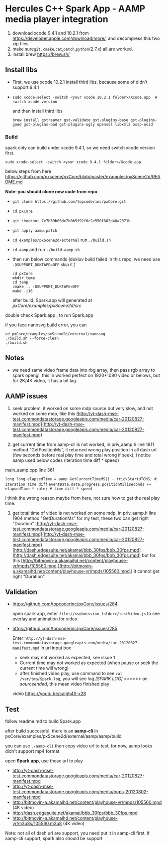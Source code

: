 # Hercules C++ Spark App - AAMP media player integration

1. download xcode 9.4.1 and 10.2.1 from https://developer.apple.com/download/more/, and decompress this two xip files
2. make sure`git`, `cmake`,`cat`,`patch`,`python`(2.7.x) all are worked.
3. install brew https://brew.sh/

## Install libs

- First, we use xcode 10.2.1 install third libs, because some of didn't support 9.4.1

- ```
  sudo xcode-select -switch <your xcode 10.2.1 folder>/Xcode.app  # switch xcode version
  ```

  and then install third libs
  ```
  brew install gstreamer gst-validate gst-plugins-base gst-plugins-good gst-plugins-bad gst-plugins-ugly openssl libxml2 ossp-uuid
  ```

### Build

spark only can build under xcode 9.4.1, so we need switch xcode version first.

```
sudo xcode-select -switch <your xcode 9.4.1 folder>/Xcode.app
```

below steps from here https://github.com/pxscene/pxCore/blob/master/examples/pxScene2d/README.md

**Note: you should clone new code from repo**

- `git clone https://github.com/topcoderinc/pxCore.git`

- `cd pxCore`

- `git checkout 7e7b39b06de7b0b5f92f0c2e550f802d46a2071b`

- `git apply aamp.patch`

- `cd examples/pxScene2d/external` run `./build.sh`

- `cd aamp` and run `./build-aamp.sh`

- then run below commands (dukluv build failed in this repo, we need use `-DSUPPORT_DUKTAPE=OFF` skip it )

  ```
  cd pxCore
  mkdir temp 
  cd temp
  cmake .. -DSUPPORT_DUKTAPE=OFF 
  make -j16
  ```

  after build, Spark.app will generated at *pxCore/examples/pxScene2d/src*

double check Spark.app , to run Spark.app

if you face nanosvg build error, you can

```
cd pxCore/examples/pxScene2d/external/nanosvg
./build.sh --force-clean
./build.sh
```



## Notes

- we need same video frame data into rbg array, then pass rgb array to spark opengl, this in worked perfect on 1920*1080 video or belows, but for 2K/4K video, it has a bit lag.

## AAMP issues

1. seek problem, it worked on some mdp source but very slow, and not worked on some mdp, like this [http://yt-dash-mse-test.commondatastorage.googleapis.com/media/car-20120827-manifest.mpd](http://yt-dash-mse-test.commondatastorage.googleapis.com/media/car-20120827-manifest.mpd)

2. get current time from aamp-cli is not worked, in priv_aamp.h line 1911 method "GetPositionMs", it returned wrong play position in all dash url (few seconds before real play time and total wrong if seek), i notice aamp used below codes (iteration time diff * speed)

main_aamp.cpp line 361

`long long elapsedTime = aamp_GetCurrentTimeMS() - trickStartUTCMS; # iteration time diff`
`eventData.data.progress.positionMiliseconds += elapsedTime * rate; # time diff * speed`

i think the wrong reason maybe from here, not sure how to get the real play time.

3. get total time of video is not worked on some mdp, in priv_aamp.h line 1904 method "GetDurationMs"
   for my test, these two can get right "Duration"
   [http://yt-dash-mse-test.commondatastorage.googleapis.com/media/car-20120827-manifest.mpd](http://yt-dash-mse-test.commondatastorage.googleapis.com/media/car-20120827-manifest.mpd)
   [http://dash.edgesuite.net/akamai/bbb_30fps/bbb_30fps.mpd](http://dash.edgesuite.net/akamai/bbb_30fps/bbb_30fps.mpd)
   but for this [http://bitmovin-a.akamaihd.net/content/playhouse-vr/mpds/105560.mpd,](http://bitmovin-a.akamaihd.net/content/playhouse-vr/mpds/105560.mpd,) it cannot get right "Duration".

## Validation

- https://github.com/topcoderinc/pxCore/issues/284

  open spark app, enter `file://<submission_folder>/testVideo.js` to see overlay and animation for video

- https://github.com/topcoderinc/pxCore/issues/285

  Enter `http://yt-dash-mse-test.commondatastorage.googleapis.com/media/car-20120827-manifest.mpd` in url input box

  - seek may not worked as expected, see issue 1
  - Current time may not worked as expected (when pause or seek the current time will wrong)
  - after finished video play,   use command to see  `cat /var/tmp/Spark.log`, you will see log *[SPARK LOG] >>>>>> on sourceended*, this mean video finished play

  

  video https://youtu.be/calgh4S-x28

## Test

follow readme.md to build Spark.app



after build successful, there is an **aamp-cli** in pxCore/examples/pxScene2d/external/aamp/aamp/build

you can use `./aamp-cli` then copy video url to test, for now, aamp looks didn't support mp4 format



open **Spark.app**, use those url to play 

* http://yt-dash-mse-test.commondatastorage.googleapis.com/media/car-20120827-manifest.mpd
* http://yt-dash-mse-test.commondatastorage.googleapis.com/media/oops-20120802-manifest.mpd
* http://bitmovin-a.akamaihd.net/content/playhouse-vr/mpds/105560.mpd (4K video)
* http://dash.edgesuite.net/akamai/bbb_30fps/bbb_30fps.mpd
* http://bitmovin-a.akamaihd.net/content/playhouse-vr/m3u8s/105560.m3u8 (4K video)



Note: not all of dash url are support, you need put it in aamp-cli first, if aamp-cli support, spark also should be support
